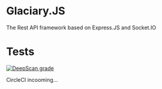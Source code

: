 # Glaciary.JS
 The Rest API framework based on Express.JS and Socket.IO

# Tests

[![DeepScan grade](https://deepscan.io/api/teams/5144/projects/6935/branches/61787/badge/grade.svg)](https://deepscan.io/dashboard#view=project&tid=5144&pid=6935&bid=61787)

CircleCI incooming...
